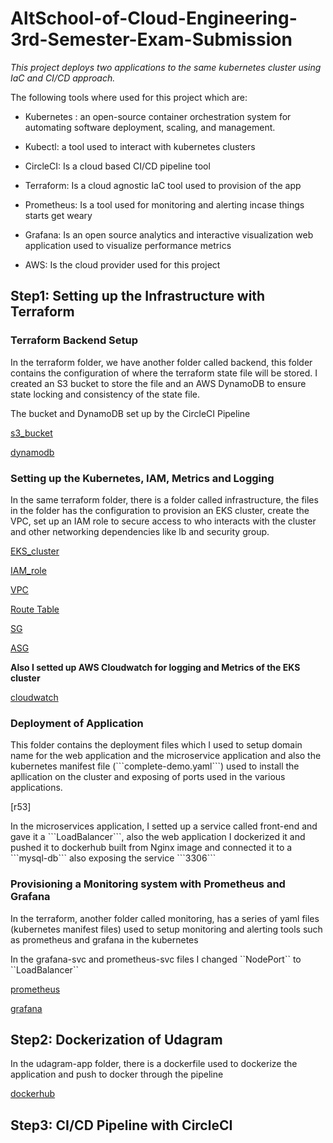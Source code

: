 # AltSchool-of-Cloud-Engineering-3rd-Semester-Exam-Submission


<i>This project deploys two applications to the same kubernetes cluster using IaC and CI/CD approach.</i>

The following tools where used for this project which are:

- Kubernetes : an open-source container orchestration system for automating software deployment, scaling, and management.

- Kubectl: a tool used to interact with kubernetes clusters

- CircleCI: Is a cloud based CI/CD pipeline tool

- Terraform: Is a cloud agnostic IaC tool used to provision of the app

- Prometheus: Is a tool used for monitoring and alerting incase things starts get weary

- Grafana: Is an open source analytics and interactive visualization web application used to visualize performance metrics

- AWS: Is the cloud provider used for this project

## Step1: Setting up the Infrastructure with Terraform

<h3>Terraform Backend Setup</h3>
<p>In the terraform folder, we have another folder called backend, this folder contains the configuration of where the terraform state file will be stored. I created an S3 bucket to store the file and an AWS DynamoDB to ensure state locking and consistency of the state file.</p>

The bucket and DynamoDB set up by the CircleCI Pipeline

[s3_bucket]()

[dynamodb]()

<h3>Setting up the Kubernetes, IAM, Metrics and Logging</h3>
<p>In the same terraform folder, there is a folder called infrastructure, the files in the folder has the configuration to provision an EKS cluster, create the VPC, set up an IAM role to secure access to who interacts with the cluster and other networking dependencies like lb and security group.</p>

[EKS_cluster]()

[IAM_role]()

[VPC]()

[Route Table](/img/)

[SG]()

[ASG]()

<b>Also I setted up AWS Cloudwatch for logging and Metrics of the EKS cluster</b>

[cloudwatch]()

<h3>Deployment of Application</h3>
<p>This folder contains the deployment files which I used to setup domain name for the web application and the microservice application and also the kubernetes manifest file (```complete-demo.yaml```) used to install the apllication on the cluster and exposing of ports used in the various applications.</p>

[r53]

<p>In the microservices application, I setted up a service called front-end and gave it a ```LoadBalancer```, also the web application I dockerized it and pushed it to dockerhub built from Nginx image and connected it to a ```mysql-db``` also exposing the service ```3306```</p>

<h3>Provisioning a Monitoring system with Prometheus and Grafana</h3>
<p>In the terraform, another folder called monitoring, has a series of yaml files (kubernetes manifest files) used to setup monitoring and alerting tools such as prometheus and grafana in the kubernetes </p>

<p>In the grafana-svc and prometheus-svc files I changed ``NodePort`` to ``LoadBalancer``</p>

[prometheus]()

[grafana]()


## Step2: Dockerization of Udagram
<p>In the udagram-app folder, there is a dockerfile used to dockerize the application and push to docker through the pipeline</p>

[dockerhub]()

## Step3: CI/CD Pipeline with CircleCI

